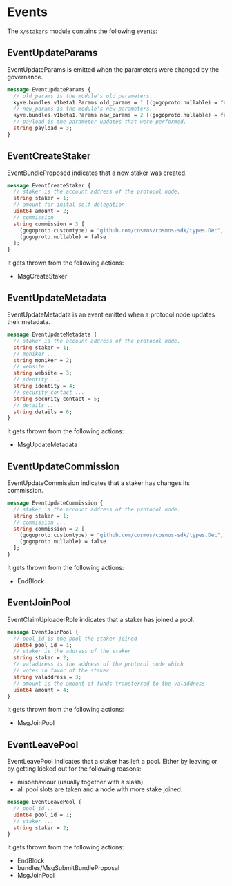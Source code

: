 <!--
order: 5
-->

# Events

The `x/stakers` module contains the following events:

## EventUpdateParams

EventUpdateParams is emitted when the parameters were changed by the governance.

```protobuf
message EventUpdateParams {
  // old_params is the module's old parameters.
  kyve.bundles.v1beta1.Params old_params = 1 [(gogoproto.nullable) = false];
  // new_params is the module's new parameters.
  kyve.bundles.v1beta1.Params new_params = 2 [(gogoproto.nullable) = false];
  // payload is the parameter updates that were performed.
  string payload = 3;
}
```

## EventCreateStaker

EventBundleProposed indicates that a new staker was created.

```protobuf
message EventCreateStaker {
  // staker is the account address of the protocol node.
  string staker = 1;
  // amount for inital self-delegation
  uint64 amount = 2;
  // commission
  string commission = 3 [
    (gogoproto.customtype) = "github.com/cosmos/cosmos-sdk/types.Dec",
    (gogoproto.nullable) = false
  ];
}
```

It gets thrown from the following actions:

- MsgCreateStaker

## EventUpdateMetadata

EventUpdateMetadata is an event emitted when a protocol node updates their
metadata.

```protobuf
message EventUpdateMetadata {
  // staker is the account address of the protocol node.
  string staker = 1;
  // moniker ...
  string moniker = 2;
  // website ...
  string website = 3;
  // identity ...
  string identity = 4;
  // security_contact ...
  string security_contact = 5;
  // details ...
  string details = 6;
}
```

It gets thrown from the following actions:

- MsgUpdateMetadata

## EventUpdateCommission

EventUpdateCommission indicates that a staker has changes its commission.

```protobuf
message EventUpdateCommission {
  // staker is the account address of the protocol node.
  string staker = 1;
  // commission ...
  string commission = 2 [
    (gogoproto.customtype) = "github.com/cosmos/cosmos-sdk/types.Dec",
    (gogoproto.nullable) = false
  ];
}
```

It gets thrown from the following actions:

- EndBlock

## EventJoinPool

EventClaimUploaderRole indicates that a staker has joined a pool.

```protobuf
message EventJoinPool {
  // pool_id is the pool the staker joined
  uint64 pool_id = 1;
  // staker is the address of the staker
  string staker = 2;
  // valaddress is the address of the protocol node which 
  // votes in favor of the staker
  string valaddress = 3;
  // amount is the amount of funds transferred to the valaddress
  uint64 amount = 4;
}
```

It gets thrown from the following actions:

- MsgJoinPool

## EventLeavePool

EventLeavePool indicates that a staker has left a pool.
Either by leaving or by getting kicked out for the following reasons:

- misbehaviour (usually together with a slash)
- all pool slots are taken and a node with more stake joined.

```protobuf
message EventLeavePool {
  // pool_id ...
  uint64 pool_id = 1;
  // staker ...
  string staker = 2;
}
```

It gets thrown from the following actions:

- EndBlock
- bundles/MsgSubmitBundleProposal
- MsgJoinPool